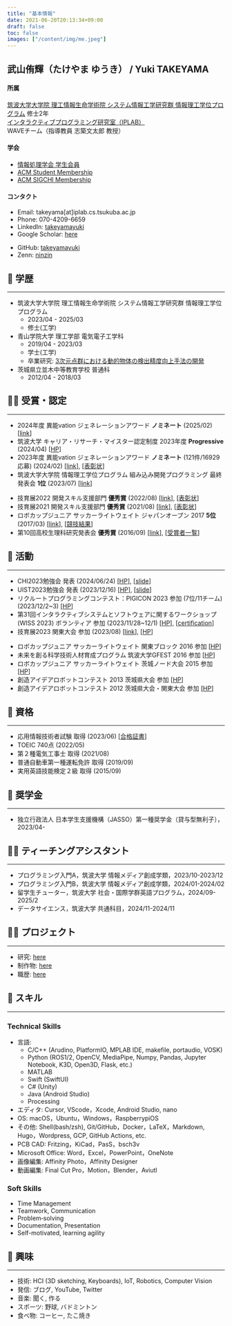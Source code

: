 ```yaml
---
title: "基本情報"
date: 2021-06-20T20:13:34+09:00
draft: false
toc: false
images: ["/content/img/me.jpeg"]
---
```



## 武山侑輝（たけやま ゆうき） / Yuki TAKEYAMA

#### 所属
[筑波大学大学院 理工情報生命学術院 システム情報工学研究群 情報理工学位プログラム](https://www.cs.tsukuba.ac.jp/)  修士2年  
[インタラクティブプログラミング研究室（IPLAB）](https://www.iplab.cs.tsukuba.ac.jp/)  
WAVEチーム（指導教員 志築文太郎 教授）  

#### 学会
- [情報処理学会 学生会員](https://www.ipsj.or.jp/)
- [ACM Student Membership](https://www.acm.org/membership)
- [ACM SIGCHI Membership](https://sigchi.org/)

#### コンタクト
- Email: takeyama[at]iplab.cs.tsukuba.ac.jp
- Phone: 070-4209-6659
- LinkedIn: [takeyamayuki](https://www.linkedin.com/in/takeyamayuki/)
- Google Scholar: [here](https://scholar.google.com/citations?user=cyKBte4AAAAJ)
<!-- - CV: [here](https://drive.google.com/file/d/1zaY-Dga-js1Ghtn_xZPsGPcPLg6-4tSZ/view?usp=sharing) -->

- GitHub: [takeyamayuki](https://github.com/takeyamayuki)
- Zenn: [ninzin](https://zenn.dev/ninzin)
<!-- - note: [spinach_egg](https://note.com/spinach_egg) -->
<!-- - YouTube: [@DenkiNinzin](https://www.youtube.com/@DenkiNinzin) -->



## 🏫 学歴
---
- 筑波大学大学院 理工情報生命学術院 システム情報工学研究群 情報理工学位プログラム  
    - 2023/04 - 2025/03  
    - 修士(工学)
- 青山学院大学 理工学部 電気電子工学科  
    - 2019/04 - 2023/03  
    - 学士(工学)  
    - 卒業研究: [3次元点群における動的物体の検出精度向上手法の開発](/research/#学位論文)  
    <!-- - 電気電子工学，制御工学，情報工学，解析学，線形代数などの基礎科目を修得 -->
- 茨城県立並木中等教育学校 普通科  
    - 2012/04 - 2018/03

## 🏋️‍♂️ 受賞・認定
---
- 2024年度 異能vation ジェネレーションアワード **ノミネート** (2025/02) [[link](https://inno-vation.jp/nominate/2024/)]
- 筑波大学 キャリア・リサーチ・マイスター認定制度 2023年度 **Progressive** (2024/04) [[HP](https://www.coins.tsukuba.ac.jp/enrolled_student/internship/)]
- 2023年度 異能vation ジェネレーションアワード **ノミネート** (121件/16929応募) (2024/02) [[link](/product/#-nonmouse)], [[表彰状](https://drive.google.com/file/d/12GZg1Wx3ZPSXtmn1RosNp5PXvozhiQMS/view?usp=sharing)]
- 筑波大学大学院 情報理工学位プログラム 組み込み開発プログラミング 最終発表会 **1位** (2023/07) [[link](/product/#-ashimo)]
<!-- -->
- 技育展2022 開発スキル支援部門 **優秀賞** (2022/08) [[link](/product/#-restuino)], [[表彰状](https://drive.google.com/file/d/1iFwxoJWp2PNzWfSxtcxW3pdKwkH-N76K/view?usp=sharing)]
- 技育展2021 開発スキル支援部門 **優秀賞** (2021/08) [[link](/product/#-nonmouse)], [[表彰状](https://drive.google.com/file/d/13QC0B-ERtwVyCp4O0RPveOUX1KNsMWpP/view?usp=sharing)]
- ロボカップジュニア サッカーライトウェイト ジャパンオープン 2017 **5位** (2017/03) [[link](/product/#-ロボカップジュニアサッカー)], [[競技結果](https://www.robocupjunior.jp/docs/RCJJ2017Results-Soccer_LightWeight(WSL).pdf)]
- 第10回高校生理科研究発表会 **優秀賞** (2016/09) [[link](/product/#-ロボカップジュニアサッカー)], [[受賞者一覧](https://www.cfs.chiba-u.jp/koudai-renkei/event/history/2016/10jusyou.pdf)]

## 🏃 活動
---
- CHI2023勉強会 発表 (2024/06/24) [[HP](https://sigchi.jp/seminar/chi2023/)], [[slide](https://drive.google.com/file/d/1Ndc3rRP5cbmCpFxvJgit4x6I7lzK2CrN/view?usp=sharing)]
- UIST2023勉強会 発表 (2023/12/16) [[HP](https://sigchi.jp/seminar/uist2023/)], [[slide](https://drive.google.com/file/d/1mU6XBK7EyQEYyqBgyCb3XE3tryWSqX3j/view?usp=sharing)]
- リクルートプログラミングコンテスト：PIGICON 2023 参加 (7位/11チーム) (2023/12/2~3) [[HP](https://www.recruit.co.jp/employment/students/engineers/event/contest2023-2/)]
- 第31回インタラクティブシステムとソフトウェアに関するワークショップ(WISS 2023) ボランティア 参加 (2023/11/28~12/1) [[HP](https://www.wiss.org/WISS2023/)], [[certification](https://drive.google.com/file/d/1Z3FcCVgsyvodedon41KtxU4ND8M8whFb/view?usp=sharing)]
- 技育展2023 関東大会 参加 (2023/08) [[link](/product/#-ashimo)], [[HP](https://talent.supporterz.jp/geekten/2023/)]
<!-- - MY FUTURE CAMPUS 課題解決プロジェクトシーズン２ 参加 (2019/10) -->
- ロボカップジュニア サッカーライトウェイト 関東ブロック 2016 参加 [[HP](https://rcjj-kanto.org/)]
- 未来を創る科学技術人材育成プログラム 筑波大学GFEST 2016 参加 [[HP](https://gfest.tsukuba.ac.jp/)]
- ロボカップジュニア サッカーライトウェイト 茨城ノード大会 2015 参加 [[HP](https://rcjj-ibaraki.com/)]
- 創造アイデアロボットコンテスト 2013 茨城県大会 参加 [[HP](https://ajgika.ne.jp/~robo/)]
- 創造アイデアロボットコンテスト 2012 茨城県大会・関東大会 参加 [[HP](https://ajgika.ne.jp/~robo/)]

<!-- ## 👨‍🔧 Work Experiences
---

- CyberAgent株式会社 AI事業本部 対話エージェントチーム
    - アルバイト (2023/02 - Present)
- ソニーセミコンダクタソリューションズ株式会社 コーデックシステム開発部 4課
    - 3weeks インターンシップ (2023/08 - 2023/09)
- ユカイ工学株式会社
    - アルバイト (2022/10 - 2023/01)
    - 2weeks インターンシップ (2022/08 - 2022/09)
- 富士通株式会社
    - 3days インターンシップ (2019/09)   -->

## 👔 資格
---
- 応用情報技術者試験 取得 (2023/06) [[合格証書](https://drive.google.com/file/d/1BFG7EmhEiV75UdWvPqPBQuVZNluIHAjH/view?usp=sharing)]
- TOEIC 740点 (2022/05)
- 第２種電気工事士 取得 (2021/08)
- 普通自動車第一種運転免許 取得 (2019/09)
- 実用英語技能検定２級 取得 (2015/09)


## 👛 奨学金
---
- 独立行政法人 日本学生支援機構（JASSO）第一種奨学金（貸与型無利子），2023/04-

## 👨‍🏫 ティーチングアシスタント
---
- プログラミング入門A，筑波大学 情報メディア創成学類，2023/10-2023/12
- プログラミング入門B，筑波大学 情報メディア創成学類，2024/01-2024/02
- 留学生チューター，筑波大学 社会・国際学群英語プログラム，2024/09-2025/2
- データサイエンス，筑波大学 共通科目，2024/11-2024/11

## 🧗‍♂️ プロジェクト
---
- 研究: [here](/research/)
- 制作物: [here](/product/)
- 職歴: [here](/workexp/)  
<!-- - その他: [here](/misc/) -->


## 💪 スキル
---
### Technical Skills
- 言語:  
    <!-- [![My Skills](https://skillicons.dev/icons?i=cpp,arduino,cmake)](https://skillicons.dev)   -->
    - C/C++ (Arudino, PlatformIO, MPLAB IDE, makefile, portaudio, VOSK)
    <!-- [![My Skills](https://skillicons.dev/icons?i=python,ros,flask,pytorch)](https://skillicons.dev)   -->
    - Python (ROS1/2, OpenCV, MediaPipe, Numpy, Pandas, Jupyter Notebook, K3D, Open3D, Flask, etc.)
    <!-- [![My Skills](https://skillicons.dev/icons?i=swift)](https://skillicons.dev)   -->
    - MATLAB
    - Swift (SwiftUI)
    <!-- [![My Skills](https://skillicons.dev/icons?i=cs,unity)](https://skillicons.dev)   -->
    - C# (Unity)
    <!-- [![My Skills](https://skillicons.dev/icons?i=java)](https://skillicons.dev)   -->
    - Java (Android Studio)
    <!-- [![My Skills](https://skillicons.dev/icons?i=processing,matlab,javascript)](https://skillicons.dev)   -->
    - Processing
- エディタ: 
    Cursor, VScode，Xcode, Android Studio, nano
    <!-- [![My Skills](https://skillicons.dev/icons?i=vscode,androidstudio)](https://skillicons.dev) -->
- OS: 
    macOS，Ubuntu，Windows，RaspberrypiOS
    <!-- [![My Skills](https://skillicons.dev/icons?i=linux,raspberrypi)](https://skillicons.dev)   -->
- その他: 
    Shell(bash/zsh), Git/GitHub，Docker，LaTeX，Markdown, Hugo，Wordpress, GCP, GitHub Actions, etc.
    <!-- [![My Skills](https://skillicons.dev/icons?i=bash,git,github,githubactions,docker,latex,md,wordpress,gcp)](https://skillicons.dev) -->
- PCB CAD: Fritzing，KiCad，PasS，bsch3v
- Microsoft Office: Word，Excel，PowerPoint，OneNote
- 画像編集: Affinity Photo，Affinity Designer
- 動画編集: Final Cut Pro，Motion，Blender，Aviutl
### Soft Skills
- Time Management
- Teamwork, Communication
- Problem‑solving
- Documentation, Presentation
- Self-motivated, learning agility

## 👀 興味
---
- 技術: HCI (3D sketching, Keyboards), IoT, Robotics, Computer Vision
- 発信: ブログ, YouTube, Twitter
- 音楽: 聞く, 作る
- スポーツ: 野球, バドミントン
- 食べ物: コーヒー, たこ焼き


<!-- ※ 下線が引いてあるものはリンク先に飛べます. -->